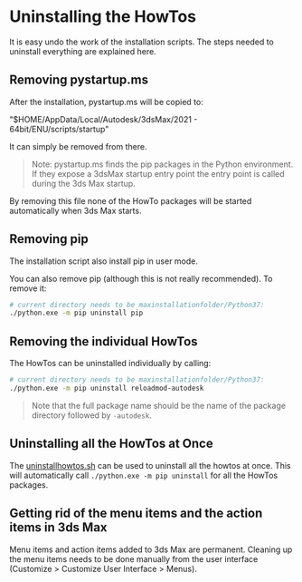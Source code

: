 # Uninstalling the HowTos

It is easy undo the work of the installation scripts. The steps needed
to uninstall everything are explained here.

## Removing pystartup.ms

After the installation, pystartup.ms will be copied to:

"$HOME/AppData/Local/Autodesk/3dsMax/2021 - 64bit/ENU/scripts/startup"

It can simply be removed from there.

> Note: pystartup.ms finds the pip packages
> in the Python environment. If they expose a 3dsMax startup entry point
> the entry point is called during the 3ds Max startup.

By removing this file none of the HowTo packages will be started
automatically when 3ds Max starts.

## Removing pip

The installation script also install pip in user mode.

You can also remove pip (although this is not really recommended).
To remove it: 

```bash
# current directory needs to be maxinstallationfolder/Python37:
./python.exe -m pip uninstall pip
```

## Removing the individual HowTos

The HowTos can be uninstalled individually by calling:

```bash
# current directory needs to be maxinstallationfolder/Python37:
./python.exe -m pip uninstall reloadmod-autodesk
```

> Note that the full package name should be the name of the
> package directory followed by `-autodesk`.

## Uninstalling all the HowTos at Once

The [uninstallhowtos.sh](uninstallhowtos.sh) can be used
to uninstall all the howtos at once. This will automatically call
`./python.exe -m pip uninstall` for all the HowTos packages.

## Getting rid of the menu items and the action items in 3ds Max

Menu items and action items added to 3ds Max are permanent. 
Cleaning up the menu items needs to be done manually from the
user interface (Customize > Customize User Interface > Menus).


